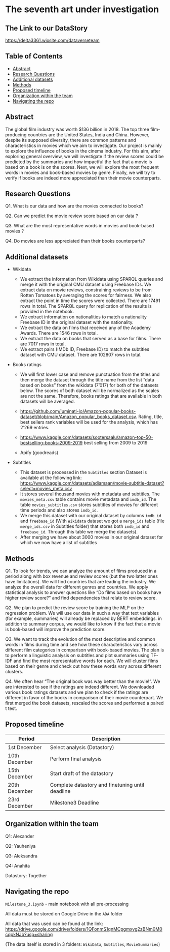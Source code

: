 # The seventh art under investigation

## The Link to our DataStory

https://delta3361.wixsite.com/dataverseteam

## Table of Contents
- [Abstract](#abstract)
- [Research Questions](#research-questions)
- [Additional datasets](#additional-datasets)
- [Methods](#methods)
- [Proposed timeline](#proposed-timeline)
- [Organization within the team](#organization-within-the-team)
- [Navigating the repo](#navigating-the-repo)


## Abstract
The global film industry was worth $136 billion in 2018. The top three film-producing countries are the United States, India and China. However, despite its supposed diversity, there are common patterns and characteristics in movies which we aim to investigate. Our project is mainly to explore the influence of books in the cinema industry. For this aim, after exploring general overview, we will investigate if the review scores could be predicted by the summaries and how impactful the fact that a movie is based on a book is on the scores. Next, we will explore the most frequent words in movies and book-based movies by genre. Finally, we will try to verify if books are indeed more appreciated than their movie counterparts.    


## Research Questions

Q1. What is our data and how are the movies connected to books?

Q2. Can we predict the movie review score based on our data ?

Q3. What are the most representative words in movies and book-based movies ? 

Q4. Do movies are less appreciated than their books counterparts?    

## Additional datasets
- Wikidata
 
  - We extract the information from Wikidata using SPARQL queries and merge it with the original CMU dataset using Freebase IDs. We extract data on movie reviews, constraining reviews to be from Rotten Tomatoes by averaging the scores for fairness. We also extract the point in time the scores were collected. There are 17491 rows in total. The SPARQL query for replication of the results is provided in the notebook.
  - We extract information on nationalities to match a nationality Freebase ID in the original dataset with the nationality.
  - We extract the data on films that received any of the  Academy Awards. There are 1546 rows in total.
  - We extract the data on books that served as a base for films. There are 7017 rows in total.
  - We extract pairs (IMDb ID, Freebase ID) to match the subtitles dataset with CMU dataset. There are 102807 rows in total.
  
- Books ratings

  - We will first lower case and remove punctuation from the titles and then merge the dataset through the title name from the list ”data based on books” from the wikidata (7’017) for both of the datasets below. The scores of both dataset will be normalized as the scales are not the same. Therefore, books ratings that are available in both datasets will be averaged. 

  - https://github.com/luminati-io/Amazon-popular-books-dataset/blob/main/Amazon_popular_books_dataset.csv. Rating, title, best sellers rank variables will be used for the analysis, which has 2’269 entries.
  - https://www.kaggle.com/datasets/sootersaalu/amazon-top-50-bestselling-books-2009-2019  best selling from 2009 to 2019
  - Apify (goodreads)



  
- Subtitles
  - This dataset is processed in the `Subtitles` section
  Dataset is available at the following link: https://www.kaggle.com/datasets/adiamaan/movie-subtitle-dataset?select=movies_meta.csv
  - It stores several thousand movies with metadata and subtitles.
  The `movies_meta.csv` table contains movie metadata and `imdb_id`.
  The table `movies_subtitles.csv` stores subtitles of movies for different time periods and also stores `imdb_id`.
  - We merge this dataset with our original dataset by columns `imdb_id` and `freebase_id`
  (With `Wikidata` dataset we got a `merge_ids` table (file `merge_ids.csv` in Subtitles folder) that stores both `imdb_id` and `freebase_id`. Through this table we merge the datasets).
  - After merging we have about 3000 movies in our original dataset for which we now have a list of subtitles






## Methods

Q1. To look for trends, we can analyze the amount of films produced in a period along with box revenue and review scores (but the two latter ones have limitations). We will find countries that are leading the industry. 
We analyze the overall data for different genres and countries. We apply statistical analysis to answer questions like “Do films based on books have higher review score?” and find dependencies that relate to review score. 

Q2. We plan to predict the review score by training the MLP on the regression problem. We will use our data in such a way that text variables (for example, summaries) will already be replaced by BERT embeddings. in addition to summary corpus, we would like to know if the fact that a movie is book-based will improve the prediction score.

Q3. We want to track the evolution of the most descriptive and common words in films during time and see how these characteristics vary across different film categories in comparison with book-based movies. The plan is to perform a linguistic analysis on subtitles and plot summaries using TF-IDF and find the most representative words for each. We will cluster films based on their genre and check out how these words vary across different clusters.

Q4. We often hear “The original book was way better than the movie!”. 
We are interested to see if the ratings are indeed different. We downloaded various book ratings datasets and we plan to check if the ratings are different in favor of the books in comparison of their movie counterpart.
We first merged the book datasets, rescaled the scores and performed a paired t test. 



## Proposed timeline

| Period                 | Description               |
| ---------------------- | ------------------------- |
|     1st December                   |            Select analysis (Datastory)                |
|          10th December              |               Perform final analysis |
|  15th December  |    Start draft of the datastory     |
| 20th December   | Complete datastory and finetuning until deadline |
| 23rd December | Milestone3 Deadline |


 
## Organization within the team
Q1: Alexander

Q2: Yauheniya

Q3: Aleksandra

Q4: Anahita

Datastory: Together

## Navigating the repo
`Milestone_3.ipynb` - main notebook with all pre-processing

All data must be stored on Google Drive in the `ADA` folder

All data that was used can be found at the link: https://drive.google.com/drive/folders/1QFonmS1qnMCpgmxvg2zBNm0M0cqpkNJb?usp=sharing

(The data itself is stored in 3 folders: `WikiData`, `Subtitles`, `MovieSummaries`)


